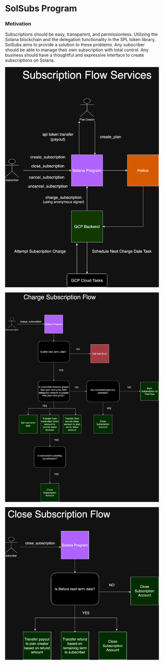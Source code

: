 # SolSubs Program

### Motivation

Subscriptions should be easy, transparent, and permissionless. Utilizing the Solana blockchain and the delegation functionality in the SPL token library, SolSubs aims to provide a solution to these problems. Any subscriber should be able to manage their own subscription with total control. Any business should have a thoughtful and expressive interface to create subscriptions on Solana.

![title](./SolSubs-architecture.drawio.png)

![title](./SolSubs-charge.drawio.png)

![title](./SolSubs-close.drawio.png)
